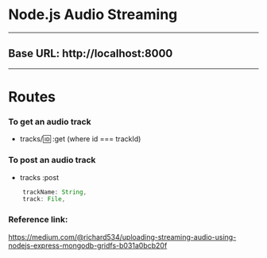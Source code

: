 # Node.js Audio Streaming

---

## Base URL: http://localhost:8000

---

# Routes

### To get an audio track

- tracks/:id: :get (where id === trackId)

### To post an audio track

- tracks :post

```js
    trackName: String,
    track: File,
```

### Reference link:

https://medium.com/@richard534/uploading-streaming-audio-using-nodejs-express-mongodb-gridfs-b031a0bcb20f
